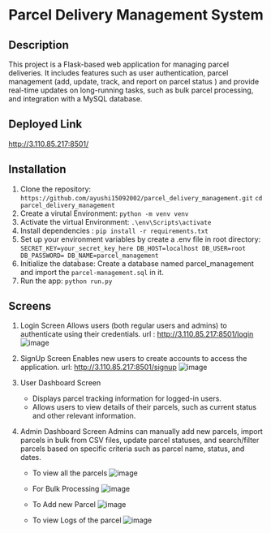 # Parcel Delivery Management System

## Description
This project is a Flask-based web application for managing parcel deliveries. It includes features such as user authentication, parcel management (add, update, track, and report on parcel status ) and provide real-time updates on long-running tasks, such as bulk parcel processing, and integration with a MySQL database.

## Deployed Link 
http://3.110.85.217:8501/

## Installation
1. Clone the repository: `https://github.com/ayushi15092002/parcel_delivery_management.git` `cd parcel_delivery_management`
2. Create a virutal Environment:  `python -m venv venv`
3. Activate the virtual Environment:  `.\env\Scripts\activate`
4. Install dependencies : `pip install -r requirements.txt`
5. Set up your environment variables by create a .env file in root directory:
    `SECRET_KEY=your_secret_key_here
     DB_HOST=localhost
     DB_USER=root
     DB_PASSWORD=
     DB_NAME=parcel_management`
6. Initialize the database:
   Create a database named parcel_management and import the `parcel-management.sql` in it. 
7. Run the app: `python run.py`
   
## Screens
1. Login Screen
   Allows users (both regular users and admins) to authenticate using their credentials.
   url : http://3.110.85.217:8501/login
   ![image](https://github.com/ayushi15092002/parcel_delivery_management/assets/87222543/d8b46edd-7d16-4e8d-9b67-af4c2eebd1bc)
   
2. SignUp Screen
   Enables new users to create accounts to access the application.
   url: http://3.110.85.217:8501/signup
   ![image](https://github.com/ayushi15092002/parcel_delivery_management/assets/87222543/4da4028d-af8f-4304-869b-4cfdcf94245b)

4. User Dashboard Screen
    - Displays parcel tracking information for logged-in users.
    - Allows users to view details of their parcels, such as current status and other relevant information.

5. Admin Dashboard Screen
    Admins can manually add new parcels, import parcels in bulk from CSV files, update parcel statuses, and search/filter parcels based on specific criteria such as parcel name, status,      and dates.
   
    - To view all the parcels 
       ![image](https://github.com/ayushi15092002/parcel_delivery_management/assets/87222543/de94714d-13f9-4b34-8b72-448402431556)
    
    - For Bulk Processing
      ![image](https://github.com/ayushi15092002/parcel_delivery_management/assets/87222543/a04328b6-741f-4ac6-b2cf-7cf438d69c49)
      
    - To Add new Parcel
      ![image](https://github.com/ayushi15092002/parcel_delivery_management/assets/87222543/6d3bbe30-2a94-45b4-b228-13bc55465ef2)
    
    - To view Logs of the parcel
      ![image](https://github.com/ayushi15092002/parcel_delivery_management/assets/87222543/b18f21c3-90aa-4d45-80a5-bcb676ec8be8)
    

